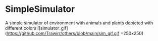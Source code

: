 # SimpleSimulator
A simple simulator of environment with animals and plants depicted with different colors
![simulator_gif](https://github.com/Trawirr/others/blob/main/sim_gif.gif =250x250)
